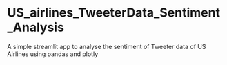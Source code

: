 # US_airlines_TweeterData_Sentiment_Analysis
A simple streamlit app to analyse the sentiment of Tweeter data of US Airlines using pandas and plotly
